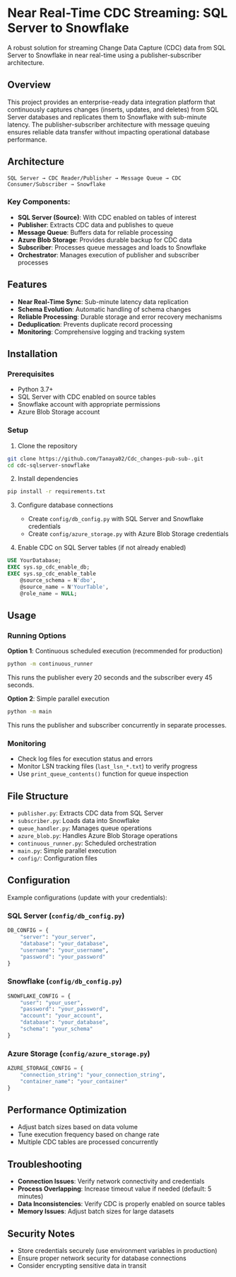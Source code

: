 # Near Real-Time CDC Streaming: SQL Server to Snowflake

A robust solution for streaming Change Data Capture (CDC) data from SQL Server to Snowflake in near real-time using a publisher-subscriber architecture.

## Overview

This project provides an enterprise-ready data integration platform that continuously captures changes (inserts, updates, and deletes) from SQL Server databases and replicates them to Snowflake with sub-minute latency. The publisher-subscriber architecture with message queuing ensures reliable data transfer without impacting operational database performance.

## Architecture

```
SQL Server → CDC Reader/Publisher → Message Queue → CDC Consumer/Subscriber → Snowflake
```

### Key Components:
- **SQL Server (Source)**: With CDC enabled on tables of interest
- **Publisher**: Extracts CDC data and publishes to queue
- **Message Queue**: Buffers data for reliable processing
- **Azure Blob Storage**: Provides durable backup for CDC data
- **Subscriber**: Processes queue messages and loads to Snowflake
- **Orchestrator**: Manages execution of publisher and subscriber processes

## Features

- **Near Real-Time Sync**: Sub-minute latency data replication
- **Schema Evolution**: Automatic handling of schema changes
- **Reliable Processing**: Durable storage and error recovery mechanisms
- **Deduplication**: Prevents duplicate record processing
- **Monitoring**: Comprehensive logging and tracking system

## Installation

### Prerequisites
- Python 3.7+
- SQL Server with CDC enabled on source tables
- Snowflake account with appropriate permissions
- Azure Blob Storage account

### Setup
1. Clone the repository
```bash
git clone https://github.com/Tanaya02/Cdc_changes-pub-sub-.git
cd cdc-sqlserver-snowflake
```

2. Install dependencies
```bash
pip install -r requirements.txt
```

3. Configure database connections
   - Create `config/db_config.py` with SQL Server and Snowflake credentials
   - Create `config/azure_storage.py` with Azure Blob Storage credentials

4. Enable CDC on SQL Server tables (if not already enabled)
```sql
USE YourDatabase;
EXEC sys.sp_cdc_enable_db;
EXEC sys.sp_cdc_enable_table
    @source_schema = N'dbo',
    @source_name = N'YourTable',
    @role_name = NULL;
```

## Usage

### Running Options

**Option 1**: Continuous scheduled execution (recommended for production)
```bash
python -m continuous_runner
```
This runs the publisher every 20 seconds and the subscriber every 45 seconds.

**Option 2**: Simple parallel execution
```bash
python -m main
```
This runs the publisher and subscriber concurrently in separate processes.

### Monitoring

- Check log files for execution status and errors
- Monitor LSN tracking files (`last_lsn_*.txt`) to verify progress
- Use `print_queue_contents()` function for queue inspection

## File Structure

- `publisher.py`: Extracts CDC data from SQL Server
- `subscriber.py`: Loads data into Snowflake
- `queue_handler.py`: Manages queue operations
- `azure_blob.py`: Handles Azure Blob Storage operations
- `continuous_runner.py`: Scheduled orchestration
- `main.py`: Simple parallel execution
- `config/`: Configuration files

## Configuration

Example configurations (update with your credentials):

### SQL Server (`config/db_config.py`)
```python
DB_CONFIG = {
    "server": "your_server",
    "database": "your_database",
    "username": "your_username",
    "password": "your_password"
}
```

### Snowflake (`config/db_config.py`)
```python
SNOWFLAKE_CONFIG = {
    "user": "your_user",
    "password": "your_password",
    "account": "your_account",
    "database": "your_database",
    "schema": "your_schema"
}
```

### Azure Storage (`config/azure_storage.py`)
```python
AZURE_STORAGE_CONFIG = {
    "connection_string": "your_connection_string",
    "container_name": "your_container"
}
```

## Performance Optimization

- Adjust batch sizes based on data volume
- Tune execution frequency based on change rate
- Multiple CDC tables are processed concurrently

## Troubleshooting

- **Connection Issues**: Verify network connectivity and credentials
- **Process Overlapping**: Increase timeout value if needed (default: 5 minutes)
- **Data Inconsistencies**: Verify CDC is properly enabled on source tables
- **Memory Issues**: Adjust batch sizes for large datasets

## Security Notes

- Store credentials securely (use environment variables in production)
- Ensure proper network security for database connections
- Consider encrypting sensitive data in transit

